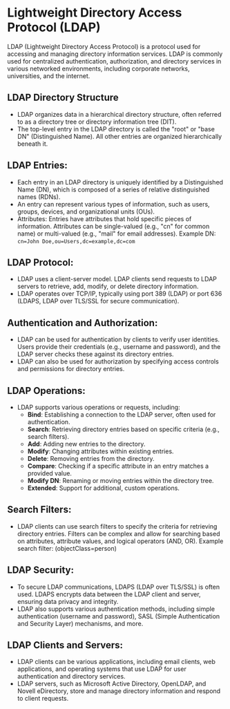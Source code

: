 # Lightweight Directory Access Protocol (LDAP)
LDAP (Lightweight Directory Access Protocol) is a protocol used for accessing and managing directory information services. LDAP is commonly used for centralized authentication, authorization, and directory services in various networked environments, including corporate networks, universities, and the internet. 

## LDAP Directory Structure
- LDAP organizes data in a hierarchical directory structure, often referred to as a directory tree or directory information tree (DIT).
- The top-level entry in the LDAP directory is called the "root" or "base DN" (Distinguished Name). All other entries are organized hierarchically beneath it.

## LDAP Entries:
- Each entry in an LDAP directory is uniquely identified by a Distinguished Name (DN), which is composed of a series of relative distinguished names (RDNs).
- An entry can represent various types of information, such as users, groups, devices, and organizational units (OUs).
- Attributes: Entries have attributes that hold specific pieces of information. Attributes can be single-valued (e.g., "cn" for common name) or multi-valued (e.g., "mail" for email addresses).
Example DN: ```cn=John Doe,ou=Users,dc=example,dc=com```

## LDAP Protocol:
- LDAP uses a client-server model. LDAP clients send requests to LDAP servers to retrieve, add, modify, or delete directory information.
- LDAP operates over TCP/IP, typically using port 389 (LDAP) or port 636 (LDAPS, LDAP over TLS/SSL for secure communication).

## Authentication and Authorization:
- LDAP can be used for authentication by clients to verify user identities. Users provide their credentials (e.g., username and password), and the LDAP server checks these against its directory entries.
- LDAP can also be used for authorization by specifying access controls and permissions for directory entries.

## LDAP Operations:
- LDAP supports various operations or requests, including:
  - **Bind**: Establishing a connection to the LDAP server, often used for authentication.
  - **Search**: Retrieving directory entries based on specific criteria (e.g., search filters).
  - **Add**: Adding new entries to the directory.
  - **Modify**: Changing attributes within existing entries.
  - **Delete**: Removing entries from the directory.
  - **Compare**: Checking if a specific attribute in an entry matches a provided value.
  - **Modify DN**: Renaming or moving entries within the directory tree.
  - **Extended**: Support for additional, custom operations.

## Search Filters:
- LDAP clients can use search filters to specify the criteria for retrieving directory entries. Filters can be complex and allow for searching based on attributes, attribute values, and logical operators (AND, OR).
Example search filter: (objectClass=person)

## LDAP Security:
- To secure LDAP communications, LDAPS (LDAP over TLS/SSL) is often used. LDAPS encrypts data between the LDAP client and server, ensuring data privacy and integrity.
- LDAP also supports various authentication methods, including simple authentication (username and password), SASL (Simple Authentication and Security Layer) mechanisms, and more.

## LDAP Clients and Servers:
- LDAP clients can be various applications, including email clients, web applications, and operating systems that use LDAP for user authentication and directory services.
- LDAP servers, such as Microsoft Active Directory, OpenLDAP, and Novell eDirectory, store and manage directory information and respond to client requests.
